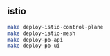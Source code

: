 ## istio

```bash
make deploy-istio-control-plane
make deploy-istio-mesh
make deploy-pb-api
make deploy-pb-ui
```
